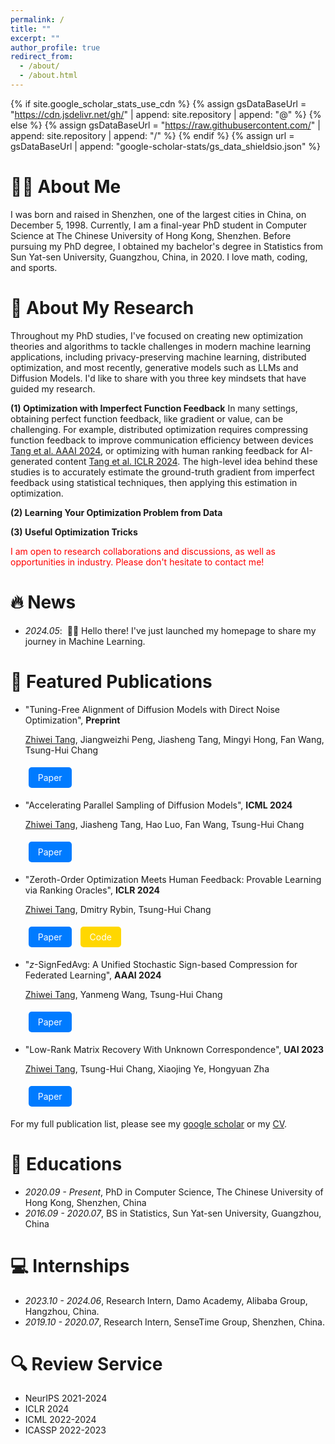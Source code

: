 ```yaml
---
permalink: /
title: ""
excerpt: ""
author_profile: true
redirect_from: 
  - /about/
  - /about.html
---
```


{% if site.google_scholar_stats_use_cdn %}
{% assign gsDataBaseUrl = "https://cdn.jsdelivr.net/gh/" | append: site.repository | append: "@" %}
{% else %}
{% assign gsDataBaseUrl = "https://raw.githubusercontent.com/" | append: site.repository | append: "/" %}
{% endif %}
{% assign url = gsDataBaseUrl | append: "google-scholar-stats/gs_data_shieldsio.json" %}

# 🧑‍💻️ About Me
<span class='anchor' id='about-me'></span>

I was born and raised in Shenzhen, one of the largest cities in China, on December 5, 1998. Currently, I am a final-year PhD student in Computer Science at The Chinese University of Hong Kong, Shenzhen. Before pursuing my PhD degree, I obtained my bachelor's degree in Statistics from Sun Yat-sen University, Guangzhou, China, in 2020. I love math, coding, and sports.

<!-- Lorem ipsum dolor sit amet, consectetur adipiscing elit. Vivamus ornare aliquet ipsum, ac tempus justo dapibus sit amet. Suspendisse condimentum, libero vel tempus mattis, risus risus vulputate libero, elementum fermentum mi neque vel nisl. Maecenas facilisis maximus dignissim. Curabitur mattis vulputate dui, tincidunt varius libero luctus eu. Mauris mauris nulla, scelerisque eget massa id, tincidunt congue felis. Sed convallis tempor ipsum rhoncus viverra. Pellentesque nulla orci, accumsan volutpat fringilla vitae, maximus sit amet tortor. Aliquam ultricies odio ut volutpat scelerisque. Donec nisl nisl, porttitor vitae pharetra quis, fringilla sed mi. Fusce pretium dolor ut aliquam consequat. Cras volutpat, tellus accumsan mattis molestie, nisl lacus tempus massa, nec malesuada tortor leo vel quam. Aliquam vel ex consectetur, vehicula leo nec, efficitur eros. Donec convallis non urna quis feugiat.

My research interest includes neural machine translation and computer vision. I have published more than 100 papers at the top international AI conferences with total <a href='https://scholar.google.com/citations?user=DhtAFkwAAAAJ'>google scholar citations <strong><span id='total_cit'>260000+</span></strong></a> (You can also use google scholar badge <a href='https://scholar.google.com/citations?user=DhtAFkwAAAAJ'><img src="https://img.shields.io/endpoint?url={{ url | url_encode }}&logo=Google%20Scholar&labelColor=f6f6f6&color=9cf&style=flat&label=citations"></a>). -->

# 💬 About My Research
<span class='anchor' id='-research'></span>
Throughout my PhD studies, I've focused on creating new optimization theories and algorithms to tackle challenges in modern machine learning applications, including privacy-preserving machine learning, distributed optimization, and most recently, generative models such as LLMs and Diffusion Models. I'd like to share with you three key mindsets that have guided my research.

**(1) Optimization with Imperfect Function Feedback** In many settings, obtaining perfect function feedback, like gradient or value, can be challenging. For example, distributed optimization requires compressing function feedback to improve communication efficiency between devices [Tang et al. AAAI 2024](https://ojs.aaai.org/index.php/AAAI/article/view/29454/30740), or optimizing with human ranking feedback for AI-generated content [Tang et al. ICLR 2024](https://openreview.net/pdf/120f6a88f789639b88a7a1d19b56c2c13c15d81a.pdf). The high-level idea behind these studies is to accurately estimate the ground-truth gradient from imperfect feedback using statistical techniques, then applying this estimation in optimization.

**(2) Learning Your Optimization Problem from Data** 

**(3) Useful Optimization Tricks** 

<span style="color: red;">I am open to research collaborations and discussions, as well as opportunities in industry. Please don't hesitate to contact me!</span>

<!-- - *2022.02*: &nbsp;🎉🎉 Lorem ipsum dolor sit amet, consectetur adipiscing elit. Vivamus ornare aliquet ipsum, ac tempus justo dapibus sit amet. 
- *2022.02*: &nbsp;🎉🎉 Lorem ipsum dolor sit amet, consectetur adipiscing elit. Vivamus ornare aliquet ipsum, ac tempus justo dapibus sit amet.  -->


# 🔥 News
<span class='anchor' id='-news'></span>
- *2024.05*: &nbsp;🎉🎉 Hello there! I've just launched my homepage to share my journey in Machine Learning.
 

# 📝 Featured Publications
<span class='anchor' id='-publications'></span>

<!-- <div class='paper-box'><div class='paper-box-image'><div><div class="badge">CVPR 2016</div><img src='images/500x300.png' alt="sym" width="100%"></div></div>
<div class='paper-box-text' markdown="1">

[Deep Residual Learning for Image Recognition](https://openaccess.thecvf.com/content_cvpr_2016/papers/He_Deep_Residual_Learning_CVPR_2016_paper.pdf)

**Kaiming He**, Xiangyu Zhang, Shaoqing Ren, Jian Sun

[**Project**](https://scholar.google.com/citations?view_op=view_citation&hl=zh-CN&user=DhtAFkwAAAAJ&citation_for_view=DhtAFkwAAAAJ:ALROH1vI_8AC) <strong><span class='show_paper_citations' data='DhtAFkwAAAAJ:ALROH1vI_8AC'></span></strong>
- Lorem ipsum dolor sit amet, consectetur adipiscing elit. Vivamus ornare aliquet ipsum, ac tempus justo dapibus sit amet. 
</div>
</div> -->
- "Tuning-Free Alignment of Diffusion Models with Direct Noise Optimization", **Preprint**

  <u>Zhiwei Tang</u>, Jiangweizhi Peng, Jiasheng Tang, Mingyi Hong, Fan Wang, Tsung-Hui Chang

  <a href="https://arxiv.org/abs/2405.18881" style="display: inline-block; padding: 8px 15px; margin: 5px; background-color: #007BFF; color: white; border-radius: 5px; text-decoration: none;">Paper</a>


- "Accelerating Parallel Sampling of Diffusion Models", **ICML 2024**

  <u>Zhiwei Tang</u>, Jiasheng Tang, Hao Luo, Fan Wang, Tsung-Hui Chang

  <a href="https://arxiv.org/abs/2402.09970" style="display: inline-block; padding: 8px 15px; margin: 5px; background-color: #007BFF; color: white; border-radius: 5px; text-decoration: none;">Paper</a> 
  
  <!-- <a href="https://github.com/TZW1998/ParaTAA-Diffusion" style="display: inline-block; padding: 8px 15px; margin: 5px; background-color: #FFD700; color: white; border-radius: 5px; text-decoration: none;">Code</a> -->


- "Zeroth-Order Optimization Meets Human Feedback: Provable Learning via Ranking Oracles", **ICLR 2024**

  <u>Zhiwei Tang</u>, Dmitry Rybin, Tsung-Hui Chang

  <a href="https://openreview.net/pdf/120f6a88f789639b88a7a1d19b56c2c13c15d81a.pdf" style="display: inline-block; padding: 8px 15px; margin: 5px; background-color: #007BFF; color: white; border-radius: 5px; text-decoration: none;">Paper</a> <a href="https://github.com/TZW1998/Taming-Stable-Diffusion-with-Human-Ranking-Feedback" style="display: inline-block; padding: 8px 15px; margin: 5px; background-color: #FFD700; color: white; border-radius: 5px; text-decoration: none;">Code</a>


- "$z$-SignFedAvg: A Unified Stochastic Sign-based Compression for Federated Learning", **AAAI 2024**

  <u>Zhiwei Tang</u>, Yanmeng Wang, Tsung-Hui Chang

  <a href="https://ojs.aaai.org/index.php/AAAI/article/view/29454/30740" style="display: inline-block; padding: 8px 15px; margin: 5px; background-color: #007BFF; color: white; border-radius: 5px; text-decoration: none;">Paper</a>


- "Low-Rank Matrix Recovery With Unknown Correspondence", **UAI 2023**

  <u>Zhiwei Tang</u>, Tsung-Hui Chang, Xiaojing Ye, Hongyuan Zha

  <a href="https://proceedings.mlr.press/v216/tang23a.html" style="display: inline-block; padding: 8px 15px; margin: 5px; background-color: #007BFF; color: white; border-radius: 5px; text-decoration: none;">Paper</a>

For my full publication list, please see my [google scholar](https://scholar.google.com/citations?user=GN-N9c8AAAAJ&hl=en) or my [CV](assets/resume.pdf).

<!-- # 🎖 Honors and Awards
- *2021.10* Lorem ipsum dolor sit amet, consectetur adipiscing elit. Vivamus ornare aliquet ipsum, ac tempus justo dapibus sit amet. 
- *2021.09* Lorem ipsum dolor sit amet, consectetur adipiscing elit. Vivamus ornare aliquet ipsum, ac tempus justo dapibus sit amet.  -->

# 📖 Educations
<span class='anchor' id='-educations'></span>
- *2020.09 - Present*, PhD in Computer Science, The Chinese University of Hong Kong, Shenzhen, China
- *2016.09 - 2020.07*, BS in Statistics, Sun Yat-sen University, Guangzhou, China

<!-- # 💬 Invited Talks
- *2021.06*, Lorem ipsum dolor sit amet, consectetur adipiscing elit. Vivamus ornare aliquet ipsum, ac tempus justo dapibus sit amet. 
- *2021.03*, Lorem ipsum dolor sit amet, consectetur adipiscing elit. Vivamus ornare aliquet ipsum, ac tempus justo dapibus sit amet.  \| [\[video\]](https://github.com/) -->

# 💻 Internships
<span class='anchor' id='-internships'></span>
- *2023.10 - 2024.06*, Research Intern, Damo Academy, Alibaba Group, Hangzhou, China.
- *2019.10 - 2020.07*, Research Intern, SenseTime Group, Shenzhen, China.

# 🔍 Review Service
<span class='anchor' id='-review'></span>
- NeurIPS 2021-2024
- ICLR 2024
- ICML 2022-2024
- ICASSP 2022-2023
